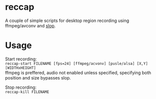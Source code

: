 # reccap
A couple of simple scripts for desktop region recording using ffmpeg/avconv and [slop](https://github.com/naelstrof/slop).

# Usage
Start recording:<br />
`reccap-start FILENAME [fps=24] [ffmpeg/acvonv] [pusle/alsa] [X,Y] [WIDTHxHEIGHT]`<br />
ffmpeg is preffered, audio not enabled unless specified, specifying both position and size bypasses slop.


Stop recording:<br />
`reccap-kill FILENAME`

